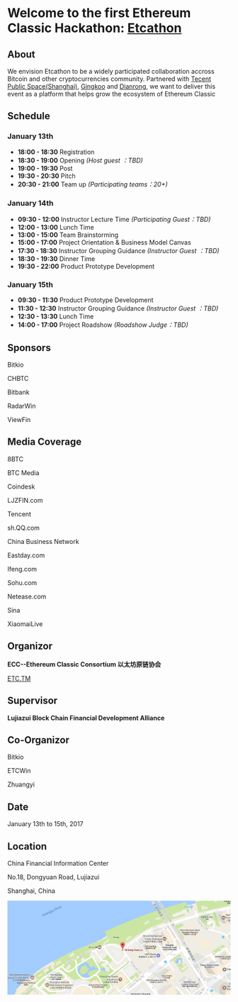 # Welcome to the first Ethereum Classic Hackathon: [Etcathon](https://www.etcathon.org)

## About

We envision Etcathon to be a widely participated collaboration accross Bitcoin and other cryptocurrencies community.
Partnered with [Tecent Public Space(Shanghai)](), [Gingkoo]() and [Dianrong](https://www.dianrong.com),
we want to deliver this event as a platform that helps grow the ecosystem of Ethereum Classic

## Schedule

### January 13th

- **18:00 - 18:30** Registration
- **18:30 - 19:00** Opening _(Host guest ：TBD)_
- **19:00 - 19:30** Post
- **19:30 - 20:30** Pitch
- **20:30 - 21:00** Team up _(Participating teams：20+)_

### January 14th

- **09:30 - 12:00** Instructor Lecture Time _(Participating Guest：TBD)_
- **12:00 - 13:00** Lunch Time
- **13:00 - 15:00** Team Brainstorming
- **15:00 - 17:00** Project Orientation & Business Model Canvas
- **17:30 - 18:30** Instructor Grouping Guidance _(Instructor Guest ：TBD)_
- **18:30 - 19:30** Dinner Time
- **19:30 - 22:00** Product Prototype Development

### January 15th

- **09:30 - 11:30** Product Prototype Development
- **11:30 - 12:30** Instructor Grouping Guidance _(Instructor Guest ：TBD)_
- **12:30 - 13:30** Lunch Time
- **14:00 - 17:00** Project Roadshow _(Roadshow Judge：TBD)_

## Sponsors

Bitkio

CHBTC

Bitbank

RadarWin

ViewFin

## Media Coverage

8BTC

BTC Media

Coindesk

LJZFIN.com

Tencent

sh.QQ.com

China Business Network

Eastday.com

Ifeng.com

Sohu.com

Netease.com

Sina

XiaomaiLive

## Organizor

**ECC--Ethereum Classic Consortium 以太坊原链协会**

[ETC.TM](http://www.etc.tm/)

## Supervisor

**Lujiazui Block Chain Financial Development Alliance**

## Co-Organizor

Bitkio

ETCWin

Zhuangyi

## Date

January 13th to 15th, 2017

## Location

China Financial Information Center

No.18, Dongyuan Road, Lujiazui

Shanghai, China

![Location](location.png)
 
